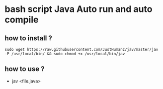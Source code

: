 # bash script Java Auto run and auto compile 

## how to install ?

```sudo wget https://raw.githubusercontent.com/JustHumanz/jav/master/jav -P /usr/local/bin/ && sudo chmod +x /usr/local/bin/jav```

## how to use ? 

* jav <file.java>
